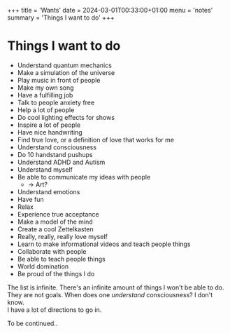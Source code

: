 +++
title = 'Wants'
date = 2024-03-01T00:33:00+01:00
menu = 'notes'
summary = 'Things I want to do'
+++

# Things I want to do

- Understand quantum mechanics
- Make a simulation of the universe
- Play music in front of people
- Make my own song
- Have a fulfilling job
- Talk to people anxiety free
- Help a lot of people
- Do cool lighting effects for shows
- Inspire a lot of people
- Have nice handwriting
- Find true love, or a definition of love that works for me
- Understand consciousness
- Do 10 handstand pushups
- Understand ADHD and Autism
- Understand myself
- Be able to communicate my ideas with people
  - -> Art?
- Understand emotions
- Have fun
- Relax
- Experience true acceptance
- Make a model of the mind
- Create a cool Zettelkasten
- Really, really, really love myself
- Learn to make informational videos and teach people things
- Collaborate with people
- Be able to teach people things
- World domination
- Be proud of the things I do

The list is infinite. There's an infinite amount of things I won't be able to do.  
They are not goals. When does one *understand* consciousness? I don't know.  
I have a lot of directions to go in.

To be continued..
